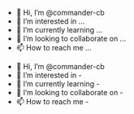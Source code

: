- 👋 Hi, I’m @commander-cb
- 👀 I’m interested in ...
- 🌱 I’m currently learning ...
- 💞️ I’m looking to collaborate on ...
- 📫 How to reach me ...

<!---
commander-cb/commander-cb is a ✨ special ✨ repository because its `README.md` (this file) appears on your GitHub profile.
You can click the Preview link to take a look at your changes.
--->
- 👋 Hi, I’m @commander-cb
- 👀 I’m interested in - 
- 🌱 I’m currently learning - 
- 💞️ I’m looking to collaborate on - 
- 📫 How to reach me - 

